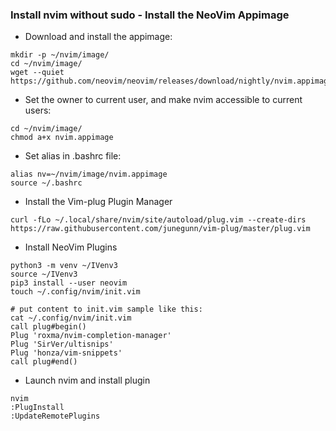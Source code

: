 ### Install nvim without sudo -  Install the NeoVim Appimage
- Download and install the appimage:
```
mkdir -p ~/nvim/image/
cd ~/nvim/image/
wget --quiet https://github.com/neovim/neovim/releases/download/nightly/nvim.appimage
```

- Set the owner to current user, and make nvim accessible to current users:
```
cd ~/nvim/image/
chmod a+x nvim.appimage
```

- Set alias in .bashrc file:
```
alias nv=~/nvim/image/nvim.appimage
source ~/.bashrc
```

- Install the Vim-plug Plugin Manager
```
curl -fLo ~/.local/share/nvim/site/autoload/plug.vim --create-dirs https://raw.githubusercontent.com/junegunn/vim-plug/master/plug.vim
```

- Install NeoVim Plugins
```
python3 -m venv ~/IVenv3
source ~/IVenv3 
pip3 install --user neovim
touch ~/.config/nvim/init.vim

# put content to init.vim sample like this:
cat ~/.config/nvim/init.vim
call plug#begin()
Plug 'roxma/nvim-completion-manager'
Plug 'SirVer/ultisnips'
Plug 'honza/vim-snippets'
call plug#end()
```

- Launch nvim and install plugin
```
nvim
:PlugInstall
:UpdateRemotePlugins
```





